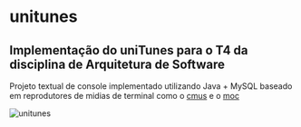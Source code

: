 # unitunes
## Implementação do uniTunes para o T4 da disciplina de Arquitetura de Software

Projeto textual de console implementado utilizando Java + MySQL baseado em reprodutores de midias de terminal como o [cmus](https://cmus.github.io/) e o [moc](http://moc.daper.net/about)

![unitunes]([http://url/to/img.png](https://github.com/augustostahlschmidt/unitunes/blob/main/img/demo.jpg))

